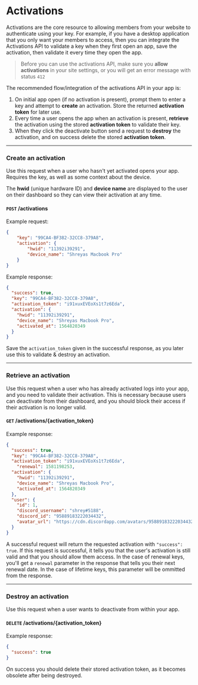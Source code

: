 # Activations

Activations are the core resource to allowing members from your website to authenticate using your key.
For example, if you have a desktop application that you only want your members to access, then you can
integrate the Activations API to validate a key when they first open an app, save the activation, then
validate it every time they open the app.

> Before you can use the activations API, make sure you **allow activations** in your site settings, or you will get an error message with status `412`

The recommended flow/integration of the activations API in your app is:
1. On initial app open (if no activation is present), prompt them to enter a key and attempt to **create** an activation. Store the returned **activation token** for later use.
2. Every time a user opens the app when an activation is present, **retrieve** the activation using the stored **activation token** to validate their key.
3. When they click the deactivate button send a request to **destroy** the activation, and on success delete the stored **activation token**.

---

### Create an activation
Use this request when a user who hasn't yet activated opens your app. Requires the key, as well as some context about the device.

The **hwid** (unique hardware ID) and **device name** are displayed to the user on their dashboard so they can view their activation at any time.

#### `POST` **/activations**
Example request:
```json
{
	"key": "99CA4-BF382-32CC8-379A8",
	"activation": {
		"hwid": "11392i39291",
		"device_name": "Shreyas Macbook Pro"
	}
}
```

Example response:
```json
{
  "success": true,
  "key": "99CA4-BF382-32CC8-379A8",
  "activation_token": "i91xuxEVEoXs1t7z6Eda",
  "activation": {
    "hwid": "11392i39291",
    "device_name": "Shreyas Macbook Pro",
    "activated_at": 1564820349
  }
}
```

Save the `activation_token` given in the successful response, as you later use this to validate & destroy an activation.

---

### Retrieve an activation
Use this request when a user who has already activated logs into your app, and you need to validate their activation. This is necessary because users can deactivate from their dashboard, and you should block their access if their activation is no longer valid.


#### `GET` **/activations/{activation_token}**

Example response:
```json
{
  "success": true,
  "key": "99CA4-BF382-32CC8-379A8",
  "activation_token": "i91xuxEVEoXs1t7z6Eda",
	"renewal": 1581198253,
  "activation": {
    "hwid": "11392i39291",
    "device_name": "Shreyas Macbook Pro",
    "activated_at": 1564820349
  },
  "user": {
	"id": 1,
	"discord_username": "shrey#5188",
	"discord_id": "95889183222034432",
	"avatar_url": "https://cdn.discordapp.com/avatars/95889183222034432/93ec7a4333842a5b0335aed5f064b54d.png"
  }
}
```

A successful request will return the requested activation with `"success": true`. If this request is successful, it tells you that the user's activation is still valid and that you should allow them access. In the case of renewal keys, you'll get a `renewal` parameter in the response that tells you their next renewal date. In the case of lifetime keys, this parameter will be ommitted from the response.


---

### Destroy an activation
Use this request when a user wants to deactivate from within your app.


#### `DELETE` **/activations/{activation_token}**

Example response:
```json
{
  "success": true
}
```

On success you should delete their stored activation token, as it becomes obsolete after being destroyed.
